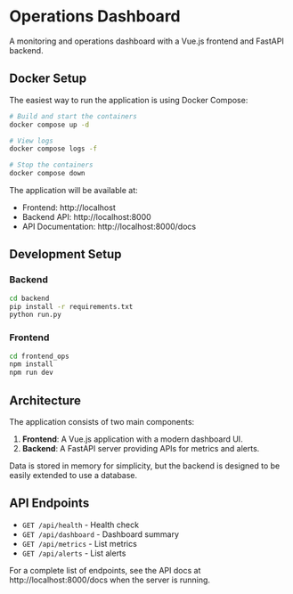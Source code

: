 # Operations Dashboard

A monitoring and operations dashboard with a Vue.js frontend and FastAPI backend.

## Docker Setup

The easiest way to run the application is using Docker Compose:

```bash
# Build and start the containers
docker compose up -d

# View logs
docker compose logs -f

# Stop the containers
docker compose down
```

The application will be available at:
- Frontend: http://localhost
- Backend API: http://localhost:8000
- API Documentation: http://localhost:8000/docs

## Development Setup

### Backend

```bash
cd backend
pip install -r requirements.txt
python run.py
```

### Frontend

```bash
cd frontend_ops
npm install
npm run dev
```

## Architecture

The application consists of two main components:

1. **Frontend**: A Vue.js application with a modern dashboard UI.
2. **Backend**: A FastAPI server providing APIs for metrics and alerts.

Data is stored in memory for simplicity, but the backend is designed to be easily extended to use a database.

## API Endpoints

- `GET /api/health` - Health check
- `GET /api/dashboard` - Dashboard summary
- `GET /api/metrics` - List metrics
- `GET /api/alerts` - List alerts

For a complete list of endpoints, see the API docs at http://localhost:8000/docs when the server is running. 